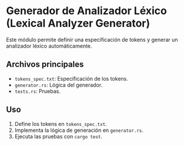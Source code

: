 # Generador de Analizador Léxico (Lexical Analyzer Generator)

Este módulo permite definir una especificación de tokens y generar un analizador léxico automáticamente.

## Archivos principales
- `tokens_spec.txt`: Especificación de los tokens.
- `generator.rs`: Lógica del generador.
- `tests.rs`: Pruebas.

## Uso
1. Define los tokens en `tokens_spec.txt`.
2. Implementa la lógica de generación en `generator.rs`.
3. Ejecuta las pruebas con `cargo test`.
